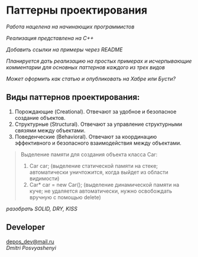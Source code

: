 # Паттерны проектирования

*Работа нацелена на начинающих программистов*

*Реализация представлена на C++*

*Добавить ссылки на примеры через README*

*Планируется дать реализацию на простых примерах и исчерпывающие комментарии для основных паттернов каждого из трех видов*

*Может оформить как статью и опубликовать на Хабре или Бусти?*

## Виды паттернов проектирования:
1. Порождающие (Creational). Отвечают за удобное и безопасное создание объектов.
2. Структурные (Structural). Отвечают за управление структурными связями между объектами.
3. Поведенческие (Behavioral). Отвечают за координацию эффективного и безопасного взаимодействия между объектами.

> Выделение памяти для создания объекта класса Car: <br/> 
> 1. Car car; (выделение статической памяти на стеке; автоматически уничтожится, когда выйдет из области видимости)
> 2. Car* car = new Car(); (выделение динамической памяти на куче; не удаляется автоматически, нужно освобождать вручную с помощью delete)

*разобрать SOLID, DRY, KISS*

## Developer
<depos_dev@mail.ru>  
*Dmitri Posvyashenyi*